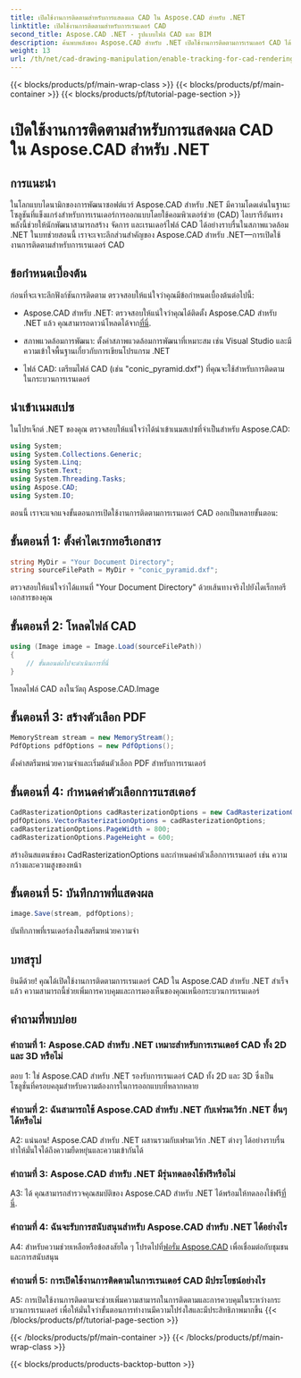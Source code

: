 ```yaml
---
title: เปิดใช้งานการติดตามสำหรับการแสดงผล CAD ใน Aspose.CAD สำหรับ .NET
linktitle: เปิดใช้งานการติดตามสำหรับการเรนเดอร์ CAD
second_title: Aspose.CAD .NET - รูปแบบไฟล์ CAD และ BIM
description: ค้นพบพลังของ Aspose.CAD สำหรับ .NET เปิดใช้งานการติดตามการเรนเดอร์ CAD ได้อย่างราบรื่น ปฏิบัติตามคำแนะนำทีละขั้นตอนของเราเพื่อการควบคุมและประสิทธิภาพที่ดียิ่งขึ้น
weight: 13
url: /th/net/cad-drawing-manipulation/enable-tracking-for-cad-rendering/
---
```


{{< blocks/products/pf/main-wrap-class >}}
{{< blocks/products/pf/main-container >}}
{{< blocks/products/pf/tutorial-page-section >}}

# เปิดใช้งานการติดตามสำหรับการแสดงผล CAD ใน Aspose.CAD สำหรับ .NET

## การแนะนำ

ในโลกแบบไดนามิกของการพัฒนาซอฟต์แวร์ Aspose.CAD สำหรับ .NET มีความโดดเด่นในฐานะโซลูชันที่แข็งแกร่งสำหรับการเรนเดอร์การออกแบบโดยใช้คอมพิวเตอร์ช่วย (CAD) ไลบรารีอันทรงพลังนี้ช่วยให้นักพัฒนาสามารถสร้าง จัดการ และเรนเดอร์ไฟล์ CAD ได้อย่างราบรื่นในสภาพแวดล้อม .NET ในบทช่วยสอนนี้ เราจะเจาะลึกส่วนสำคัญของ Aspose.CAD สำหรับ .NET—การเปิดใช้งานการติดตามสำหรับการเรนเดอร์ CAD

## ข้อกำหนดเบื้องต้น

ก่อนที่จะเจาะลึกฟังก์ชันการติดตาม ตรวจสอบให้แน่ใจว่าคุณมีข้อกำหนดเบื้องต้นต่อไปนี้:

-  Aspose.CAD สำหรับ .NET: ตรวจสอบให้แน่ใจว่าคุณได้ติดตั้ง Aspose.CAD สำหรับ .NET แล้ว คุณสามารถดาวน์โหลดได้จาก[ที่นี่](https://releases.aspose.com/cad/net/).

- สภาพแวดล้อมการพัฒนา: ตั้งค่าสภาพแวดล้อมการพัฒนาที่เหมาะสม เช่น Visual Studio และมีความเข้าใจพื้นฐานเกี่ยวกับการเขียนโปรแกรม .NET

- ไฟล์ CAD: เตรียมไฟล์ CAD (เช่น "conic_pyramid.dxf") ที่คุณจะใช้สำหรับการติดตามในกระบวนการเรนเดอร์

## นำเข้าเนมสเปซ

ในโปรเจ็กต์ .NET ของคุณ ตรวจสอบให้แน่ใจว่าได้นำเข้าเนมสเปซที่จำเป็นสำหรับ Aspose.CAD:

```csharp
using System;
using System.Collections.Generic;
using System.Linq;
using System.Text;
using System.Threading.Tasks;
using Aspose.CAD;
using System.IO;
```

ตอนนี้ เราจะแจกแจงขั้นตอนการเปิดใช้งานการติดตามการเรนเดอร์ CAD ออกเป็นหลายขั้นตอน:

## ขั้นตอนที่ 1: ตั้งค่าไดเรกทอรีเอกสาร

```csharp
string MyDir = "Your Document Directory";
string sourceFilePath = MyDir + "conic_pyramid.dxf";
```

ตรวจสอบให้แน่ใจว่าได้แทนที่ "Your Document Directory" ด้วยเส้นทางจริงไปยังไดเร็กทอรีเอกสารของคุณ

## ขั้นตอนที่ 2: โหลดไฟล์ CAD

```csharp
using (Image image = Image.Load(sourceFilePath))
{
    // ขั้นตอนต่อไปจะดำเนินการที่นี่
}
```

โหลดไฟล์ CAD ลงในวัตถุ Aspose.CAD.Image

## ขั้นตอนที่ 3: สร้างตัวเลือก PDF

```csharp
MemoryStream stream = new MemoryStream();
PdfOptions pdfOptions = new PdfOptions();
```

ตั้งค่าสตรีมหน่วยความจำและเริ่มต้นตัวเลือก PDF สำหรับการเรนเดอร์

## ขั้นตอนที่ 4: กำหนดค่าตัวเลือกการแรสเตอร์

```csharp
CadRasterizationOptions cadRasterizationOptions = new CadRasterizationOptions();
pdfOptions.VectorRasterizationOptions = cadRasterizationOptions;
cadRasterizationOptions.PageWidth = 800;
cadRasterizationOptions.PageHeight = 600;
```

สร้างอินสแตนซ์ของ CadRasterizationOptions และกำหนดค่าตัวเลือกการเรนเดอร์ เช่น ความกว้างและความสูงของหน้า

## ขั้นตอนที่ 5: บันทึกภาพที่แสดงผล

```csharp
image.Save(stream, pdfOptions);
```

บันทึกภาพที่เรนเดอร์ลงในสตรีมหน่วยความจำ

## บทสรุป

ยินดีด้วย! คุณได้เปิดใช้งานการติดตามการเรนเดอร์ CAD ใน Aspose.CAD สำหรับ .NET สำเร็จแล้ว ความสามารถนี้ช่วยเพิ่มการควบคุมและการมองเห็นของคุณเหนือกระบวนการเรนเดอร์

## คำถามที่พบบ่อย

### คำถามที่ 1: Aspose.CAD สำหรับ .NET เหมาะสำหรับการเรนเดอร์ CAD ทั้ง 2D และ 3D หรือไม่

ตอบ 1: ใช่ Aspose.CAD สำหรับ .NET รองรับการเรนเดอร์ CAD ทั้ง 2D และ 3D ซึ่งเป็นโซลูชั่นที่ครอบคลุมสำหรับความต้องการในการออกแบบที่หลากหลาย

### คำถามที่ 2: ฉันสามารถใช้ Aspose.CAD สำหรับ .NET กับเฟรมเวิร์ก .NET อื่นๆ ได้หรือไม่

A2: แน่นอน! Aspose.CAD สำหรับ .NET ผสานรวมกับเฟรมเวิร์ก .NET ต่างๆ ได้อย่างราบรื่น ทำให้มั่นใจได้ถึงความยืดหยุ่นและความเข้ากันได้

### คำถามที่ 3: Aspose.CAD สำหรับ .NET มีรุ่นทดลองใช้ฟรีหรือไม่

 A3: ได้ คุณสามารถสำรวจคุณสมบัติของ Aspose.CAD สำหรับ .NET ได้พร้อมให้ทดลองใช้ฟรี[ที่นี่](https://releases.aspose.com/).

### คำถามที่ 4: ฉันจะรับการสนับสนุนสำหรับ Aspose.CAD สำหรับ .NET ได้อย่างไร

 A4: สำหรับความช่วยเหลือหรือข้อสงสัยใด ๆ โปรดไปที่[ฟอรั่ม Aspose.CAD](https://forum.aspose.com/c/cad/19) เพื่อเชื่อมต่อกับชุมชนและการสนับสนุน

### คำถามที่ 5: การเปิดใช้งานการติดตามในการเรนเดอร์ CAD มีประโยชน์อย่างไร

A5: การเปิดใช้งานการติดตามจะช่วยเพิ่มความสามารถในการติดตามและการควบคุมในระหว่างกระบวนการเรนเดอร์ เพื่อให้มั่นใจว่าขั้นตอนการทำงานมีความโปร่งใสและมีประสิทธิภาพมากขึ้น
{{< /blocks/products/pf/tutorial-page-section >}}

{{< /blocks/products/pf/main-container >}}
{{< /blocks/products/pf/main-wrap-class >}}

{{< blocks/products/products-backtop-button >}}
